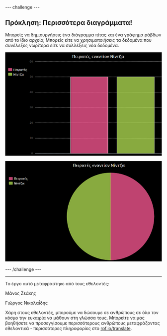 --- challenge ---

## Πρόκληση: Περισσότερα διαγράμματα!

Μπορείς να δημιουργήσεις ένα διάγραμμα πίτας και ένα γράφημα ράβδων από το ίδιο αρχείο; Μπορείς είτε να χρησιμοποιήσεις τα δεδομένα που συνέλεξες νωρίτερα είτε να συλλέξεις νέα δεδομένα.

![screenshot](images/pets-pn-bar.png)

![screenshot](images/pets-pn.png)

--- /challenge ---

***
Το έργο αυτό μεταφράστηκε από τους εθελοντές:

Μάνος Ζεάκης

Γιώργος Νικολαΐδης

Χάρη στους εθελοντές, μπορούμε να δώσουμε σε ανθρώπους σε όλο τον κόσμο την ευκαιρία να μάθουν στη γλώσσα τους. Μπορείτε να μας βοηθήσετε να προσεγγίσουμε περισσότερους ανθρώπους μεταφράζοντας εθελοντικά - περισσότερες πληροφορίες στο [rpf.io/translate](https://rpf.io/translate).